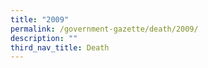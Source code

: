 ```yaml
---
title: "2009"
permalink: /government-gazette/death/2009/
description: ""
third_nav_title: Death
---
```

